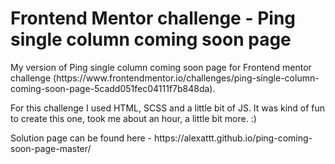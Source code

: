 # Frontend Mentor challenge - Ping single column coming soon page

<p>
  My version of Ping single column coming soon page for Frontend mentor challenge (https://www.frontendmentor.io/challenges/ping-single-column-coming-soon-page-5cadd051fec04111f7b848da).
</p>
<p>For this challenge I used HTML, SCSS and a little bit of JS. It was kind of fun to create this one, took me about an hour, a little bit more. :)</p>
<p>Solution page can be found here - https://alexattt.github.io/ping-coming-soon-page-master/</p>
